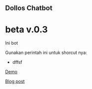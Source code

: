 ## Dollos Chatbot
# beta v.0.3

Ini bot 

Gunakan perintah ini untuk shorcut nya:
  * dffsf

[Demo](https://sylviapap.github.io/chatbot/)

[Blog post](https://dev.to/sylviapap/make-a-simple-chatbot-with-javascript-1gc)
